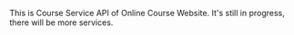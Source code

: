 This is Course Service API of Online Course Website. It's still in progress, there will be more services.
